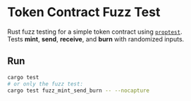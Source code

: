 # Token Contract Fuzz Test

Rust fuzz testing for a simple token contract using [`proptest`](https://docs.rs/proptest).  
Tests **mint**, **send**, **receive**, and **burn** with randomized inputs.

## Run
```bash
cargo test
# or only the fuzz test:
cargo test fuzz_mint_send_burn -- --nocapture
